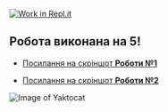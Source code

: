 [![Work in Repl.it](https://classroom.github.com/assets/work-in-replit-14baed9a392b3a25080506f3b7b6d57f295ec2978f6f33ec97e36a161684cbe9.svg)](https://classroom.github.com/online_ide?assignment_repo_id=3279639&assignment_repo_type=AssignmentRepo)
## Робота виконана на 5!

* [Посилання на скріншот **Роботи №1**](https://github.com/ppc-ntu-khpi/35-first-lab-AngelinaBabich/blob/master/Solution/task1.md)

* [Посилання на скріншот **Роботи №2**](https://github.com/ppc-ntu-khpi/35-first-lab-AngelinaBabich/blob/master/Solution/task2.md)

![Image of Yaktocat](https://risovach.ru/upload/2015/03/mem/kotyaka-ulibaka_77125184_orig_.jpg)
